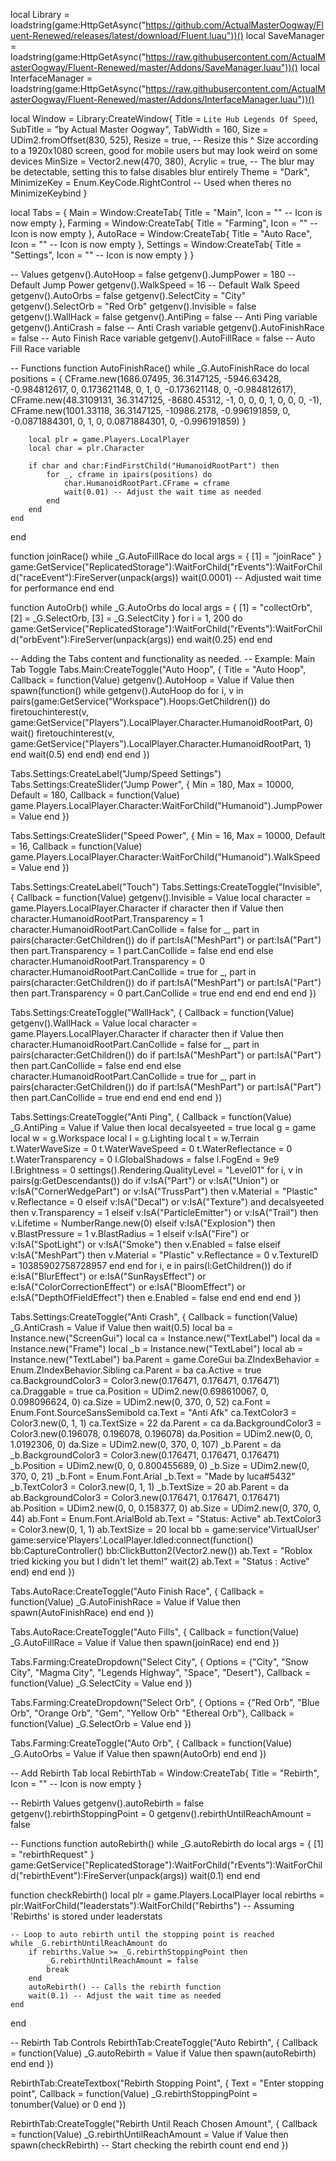 local Library = loadstring(game:HttpGetAsync("https://github.com/ActualMasterOogway/Fluent-Renewed/releases/latest/download/Fluent.luau"))()
local SaveManager = loadstring(game:HttpGetAsync("https://raw.githubusercontent.com/ActualMasterOogway/Fluent-Renewed/master/Addons/SaveManager.luau"))()
local InterfaceManager = loadstring(game:HttpGetAsync("https://raw.githubusercontent.com/ActualMasterOogway/Fluent-Renewed/master/Addons/InterfaceManager.luau"))()

local Window = Library:CreateWindow{
    Title = `Lite Hub Legends Of Speed`,
    SubTitle = "by Actual Master Oogway",
    TabWidth = 160,
    Size = UDim2.fromOffset(830, 525),
    Resize = true, -- Resize this ^ Size according to a 1920x1080 screen, good for mobile users but may look weird on some devices
    MinSize = Vector2.new(470, 380),
    Acrylic = true, -- The blur may be detectable, setting this to false disables blur entirely
    Theme = "Dark",
    MinimizeKey = Enum.KeyCode.RightControl -- Used when theres no MinimizeKeybind
}

local Tabs = {
    Main = Window:CreateTab{
        Title = "Main",
        Icon = "" -- Icon is now empty
    },
    Farming = Window:CreateTab{
        Title = "Farming",
        Icon = "" -- Icon is now empty
    },
    AutoRace = Window:CreateTab{
        Title = "Auto Race",
        Icon = "" -- Icon is now empty
    },
    Settings = Window:CreateTab{
        Title = "Settings",
        Icon = "" -- Icon is now empty
    }
}

-- Values
getgenv().AutoHoop = false
getgenv().JumpPower = 180  -- Default Jump Power
getgenv().WalkSpeed = 16   -- Default Walk Speed
getgenv().AutoOrbs = false
getgenv().SelectCity = "City"
getgenv().SelectOrb = "Red Orb"
getgenv().Invisible = false
getgenv().WallHack = false
getgenv().AntiPing = false  -- Anti Ping variable
getgenv().AntiCrash = false -- Anti Crash variable
getgenv().AutoFinishRace = false -- Auto Finish Race variable
getgenv().AutoFillRace = false -- Auto Fill Race variable

-- Functions
function AutoFinishRace()
    while _G.AutoFinishRace do
        local positions = {
            CFrame.new(1686.07495, 36.3147125, -5946.63428, -0.984812617, 0, 0.173621148, 0, 1, 0, -0.173621148, 0, -0.984812617),
            CFrame.new(48.3109131, 36.3147125, -8680.45312, -1, 0, 0, 0, 1, 0, 0, 0, -1),
            CFrame.new(1001.33118, 36.3147125, -10986.2178, -0.996191859, 0, -0.0871884301, 0, 1, 0, 0.0871884301, 0, -0.996191859)
        }

        local plr = game.Players.LocalPlayer
        local char = plr.Character

        if char and char:FindFirstChild("HumanoidRootPart") then
            for _, cframe in ipairs(positions) do
                char.HumanoidRootPart.CFrame = cframe
                wait(0.01) -- Adjust the wait time as needed
            end
        end
    end
end

function joinRace()
    while _G.AutoFillRace do
        local args = {
            [1] = "joinRace"
        }
        game:GetService("ReplicatedStorage"):WaitForChild("rEvents"):WaitForChild("raceEvent"):FireServer(unpack(args))
        wait(0.0001) -- Adjusted wait time for performance
    end
end

function AutoOrb()
    while _G.AutoOrbs do
        local args = {
            [1] = "collectOrb",
            [2] = _G.SelectOrb,
            [3] = _G.SelectCity
        }
        for i = 1, 200 do
            game:GetService("ReplicatedStorage"):WaitForChild("rEvents"):WaitForChild("orbEvent"):FireServer(unpack(args))
        end
        wait(0.25)
    end
end

-- Adding the Tabs content and functionality as needed.
-- Example: Main Tab Toggle
Tabs.Main:CreateToggle("Auto Hoop", {
    Title = "Auto Hoop",
    Callback = function(Value)
        getgenv().AutoHoop = Value
        if Value then
            spawn(function()
                while getgenv().AutoHoop do
                    for i, v in pairs(game:GetService("Workspace").Hoops:GetChildren()) do
                        firetouchinterest(v, game:GetService("Players").LocalPlayer.Character.HumanoidRootPart, 0)
                        wait()
                        firetouchinterest(v, game:GetService("Players").LocalPlayer.Character.HumanoidRootPart, 1)
                    end
                    wait(0.5)
                end
            end)
        end
    end
})

Tabs.Settings:CreateLabel("Jump/Speed Settings")
Tabs.Settings:CreateSlider("Jump Power", {
    Min = 180,
    Max = 10000,
    Default = 180,
    Callback = function(Value)
        game.Players.LocalPlayer.Character:WaitForChild("Humanoid").JumpPower = Value
    end
})

Tabs.Settings:CreateSlider("Speed Power", {
    Min = 16,
    Max = 10000,
    Default = 16,
    Callback = function(Value)
        game.Players.LocalPlayer.Character:WaitForChild("Humanoid").WalkSpeed = Value
    end
})

Tabs.Settings:CreateLabel("Touch")
Tabs.Settings:CreateToggle("Invisible", {
    Callback = function(Value)
        getgenv().Invisible = Value
        local character = game.Players.LocalPlayer.Character
        if character then
            if Value then
                character.HumanoidRootPart.Transparency = 1
                character.HumanoidRootPart.CanCollide = false
                for _, part in pairs(character:GetChildren()) do
                    if part:IsA("MeshPart") or part:IsA("Part") then
                        part.Transparency = 1
                        part.CanCollide = false
                    end
                end
            else
                character.HumanoidRootPart.Transparency = 0
                character.HumanoidRootPart.CanCollide = true
                for _, part in pairs(character:GetChildren()) do
                    if part:IsA("MeshPart") or part:IsA("Part") then
                        part.Transparency = 0
                        part.CanCollide = true
                    end
                end
            end
        end
    end
})

Tabs.Settings:CreateToggle("WallHack", {
    Callback = function(Value)
        getgenv().WallHack = Value
        local character = game.Players.LocalPlayer.Character
        if character then
            if Value then
                character.HumanoidRootPart.CanCollide = false
                for _, part in pairs(character:GetChildren()) do
                    if part:IsA("MeshPart") or part:IsA("Part") then
                        part.CanCollide = false
                    end
                end
            else
                character.HumanoidRootPart.CanCollide = true
                for _, part in pairs(character:GetChildren()) do
                    if part:IsA("MeshPart") or part:IsA("Part") then
                        part.CanCollide = true
                    end
                end
            end
        end
    end
})

Tabs.Settings:CreateToggle("Anti Ping", {
    Callback = function(Value)
        _G.AntiPing = Value
        if Value then
            local decalsyeeted = true
            local g = game
            local w = g.Workspace
            local l = g.Lighting
            local t = w.Terrain
            t.WaterWaveSize = 0
            t.WaterWaveSpeed = 0
            t.WaterReflectance = 0
            t.WaterTransparency = 0
            l.GlobalShadows = false
            l.FogEnd = 9e9
            l.Brightness = 0
            settings().Rendering.QualityLevel = "Level01"
            for i, v in pairs(g:GetDescendants()) do
                if v:IsA("Part") or v:IsA("Union") or v:IsA("CornerWedgePart") or v:IsA("TrussPart") then
                    v.Material = "Plastic"
                    v.Reflectance = 0
                elseif v:IsA("Decal") or v:IsA("Texture") and decalsyeeted then
                    v.Transparency = 1
                elseif v:IsA("ParticleEmitter") or v:IsA("Trail") then
                    v.Lifetime = NumberRange.new(0)
                elseif v:IsA("Explosion") then
                    v.BlastPressure = 1
                    v.BlastRadius = 1
                elseif v:IsA("Fire") or v:IsA("SpotLight") or v:IsA("Smoke") then
                    v.Enabled = false
                elseif v:IsA("MeshPart") then
                    v.Material = "Plastic"
                    v.Reflectance = 0
                    v.TextureID = 10385902758728957
                end
            end
            for i, e in pairs(l:GetChildren()) do
                if e:IsA("BlurEffect") or e:IsA("SunRaysEffect") or e:IsA("ColorCorrectionEffect") or e:IsA("BloomEffect") or e:IsA("DepthOfFieldEffect") then
                    e.Enabled = false
                end
            end
        end
    end
})

Tabs.Settings:CreateToggle("Anti Crash", {
    Callback = function(Value)
        _G.AntiCrash = Value
        if Value then
            wait(0.5)
            local ba = Instance.new("ScreenGui")
            local ca = Instance.new("TextLabel")
            local da = Instance.new("Frame")
            local _b = Instance.new("TextLabel")
            local ab = Instance.new("TextLabel")
            ba.Parent = game.CoreGui
            ba.ZIndexBehavior = Enum.ZIndexBehavior.Sibling
            ca.Parent = ba
            ca.Active = true
            ca.BackgroundColor3 = Color3.new(0.176471, 0.176471, 0.176471)
            ca.Draggable = true
            ca.Position = UDim2.new(0.698610067, 0, 0.098096624, 0)
            ca.Size = UDim2.new(0, 370, 0, 52)
            ca.Font = Enum.Font.SourceSansSemibold
            ca.Text = "Anti Afk"
            ca.TextColor3 = Color3.new(0, 1, 1)
            ca.TextSize = 22
            da.Parent = ca
            da.BackgroundColor3 = Color3.new(0.196078, 0.196078, 0.196078)
            da.Position = UDim2.new(0, 0, 1.0192306, 0)
            da.Size = UDim2.new(0, 370, 0, 107)
            _b.Parent = da
            _b.BackgroundColor3 = Color3.new(0.176471, 0.176471, 0.176471)
            _b.Position = UDim2.new(0, 0, 0.800455689, 0)
            _b.Size = UDim2.new(0, 370, 0, 21)
            _b.Font = Enum.Font.Arial
            _b.Text = "Made by luca#5432"
            _b.TextColor3 = Color3.new(0, 1, 1)
            _b.TextSize = 20
            ab.Parent = da
            ab.BackgroundColor3 = Color3.new(0.176471, 0.176471, 0.176471)
            ab.Position = UDim2.new(0, 0, 0.158377, 0)
            ab.Size = UDim2.new(0, 370, 0, 44)
            ab.Font = Enum.Font.ArialBold
            ab.Text = "Status: Active"
            ab.TextColor3 = Color3.new(0, 1, 1)
            ab.TextSize = 20
            local bb = game:service'VirtualUser'
            game:service'Players'.LocalPlayer.Idled:connect(function()
                bb:CaptureController()
                bb:ClickButton2(Vector2.new())
                ab.Text = "Roblox tried kicking you but I didn't let them!"
                wait(2)
                ab.Text = "Status : Active"
            end)
        end
    end
})

Tabs.AutoRace:CreateToggle("Auto Finish Race", {
    Callback = function(Value)
        _G.AutoFinishRace = Value
        if Value then
            spawn(AutoFinishRace)
        end
    end
})

Tabs.AutoRace:CreateToggle("Auto Fills", {
    Callback = function(Value)
        _G.AutoFillRace = Value
        if Value then
            spawn(joinRace)
        end
    end
})

Tabs.Farming:CreateDropdown("Select City", {
    Options = {"City", "Snow City", "Magma City", "Legends Highway", "Space", "Desert"},
    Callback = function(Value)
        _G.SelectCity = Value
    end
})

Tabs.Farming:CreateDropdown("Select Orb", {
    Options = {"Red Orb", "Blue Orb", "Orange Orb", "Gem", "Yellow Orb" "Ethereal Orb"},
    Callback = function(Value)
        _G.SelectOrb = Value
    end
})

Tabs.Farming:CreateToggle("Auto Orb", {
    Callback = function(Value)
        _G.AutoOrbs = Value
        if Value then
            spawn(AutoOrb)
        end
    end
})

-- Add Rebirth Tab
local RebirthTab = Window:CreateTab{
    Title = "Rebirth",
    Icon = "" -- Icon is now empty
}

-- Rebirth Values
getgenv().autoRebirth = false
getgenv().rebirthStoppingPoint = 0
getgenv().rebirthUntilReachAmount = false

-- Functions
function autoRebirth()
    while _G.autoRebirth do
        local args = {
            [1] = "rebirthRequest"
        }
        game:GetService("ReplicatedStorage"):WaitForChild("rEvents"):WaitForChild("rebirthEvent"):FireServer(unpack(args))
        wait(0.1)
    end
end

function checkRebirth()
    local plr = game.Players.LocalPlayer
    local rebirths = plr:WaitForChild("leaderstats"):WaitForChild("Rebirths") -- Assuming 'Rebirths' is stored under leaderstats

    -- Loop to auto rebirth until the stopping point is reached
    while _G.rebirthUntilReachAmount do
        if rebirths.Value >= _G.rebirthStoppingPoint then
            _G.rebirthUntilReachAmount = false
            break
        end
        autoRebirth() -- Calls the rebirth function
        wait(0.1) -- Adjust the wait time as needed
    end
end

-- Rebirth Tab Controls
RebirthTab:CreateToggle("Auto Rebirth", {
    Callback = function(Value)
        _G.autoRebirth = Value
        if Value then
            spawn(autoRebirth)
        end
    end
})

RebirthTab:CreateTextbox("Rebirth Stopping Point", {
    Text = "Enter stopping point",
    Callback = function(Value)
        _G.rebirthStoppingPoint = tonumber(Value) or 0
    end
})

RebirthTab:CreateToggle("Rebirth Until Reach Chosen Amount", {
    Callback = function(Value)
        _G.rebirthUntilReachAmount = Value
        if Value then
            spawn(checkRebirth) -- Start checking the rebirth count
        end
    end
})

